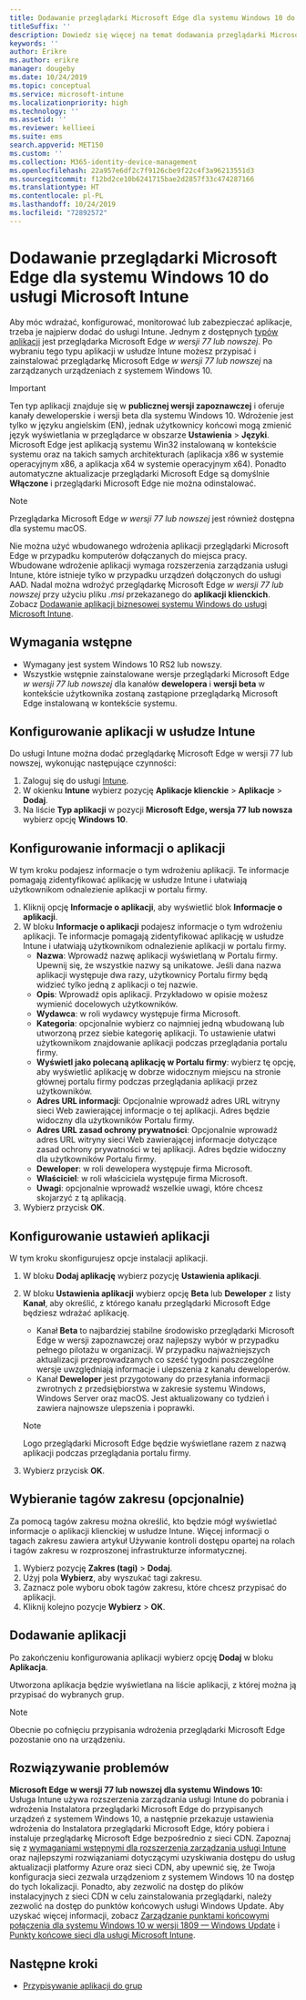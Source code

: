 ```yaml
---
title: Dodawanie przeglądarki Microsoft Edge dla systemu Windows 10 do usługi Microsoft Intune
titleSuffix: ''
description: Dowiedz się więcej na temat dodawania przeglądarki Microsoft Edge dla systemu Windows do usługi Microsoft Intune.
keywords: ''
author: Erikre
ms.author: erikre
manager: dougeby
ms.date: 10/24/2019
ms.topic: conceptual
ms.service: microsoft-intune
ms.localizationpriority: high
ms.technology: ''
ms.assetid: ''
ms.reviewer: kellieei
ms.suite: ems
search.appverid: MET150
ms.custom: ''
ms.collection: M365-identity-device-management
ms.openlocfilehash: 22a957e6df2c7f9126cbe9f22c4f3a96213551d3
ms.sourcegitcommit: f12bd2ce10b6241715bae2d2857f33c474287166
ms.translationtype: HT
ms.contentlocale: pl-PL
ms.lasthandoff: 10/24/2019
ms.locfileid: "72892572"
---
```

# <a name="add-microsoft-edge-for-windows-10-to-microsoft-intune"></a>Dodawanie przeglądarki Microsoft Edge dla systemu Windows 10 do usługi Microsoft Intune

Aby móc wdrażać, konfigurować, monitorować lub zabezpieczać aplikacje, trzeba je najpierw dodać do usługi Intune. Jednym z dostępnych [typów aplikacji](~/apps/apps-add.md#app-types-in-microsoft-intune) jest przeglądarka Microsoft Edge *w wersji 77 lub nowszej*. Po wybraniu tego typu aplikacji w usłudze Intune możesz przypisać i zainstalować przeglądarkę Microsoft Edge *w wersji 77 lub nowszej* na zarządzanych urządzeniach z systemem Windows 10.

> [!IMPORTANT]
> Ten typ aplikacji znajduje się w **publicznej wersji zapoznawczej** i oferuje kanały deweloperskie i wersji beta dla systemu Windows 10. Wdrożenie jest tylko w języku angielskim (EN), jednak użytkownicy końcowi mogą zmienić język wyświetlania w przeglądarce w obszarze **Ustawienia** > **Języki**. Microsoft Edge jest aplikacją systemu Win32 instalowaną w kontekście systemu oraz na takich samych architekturach (aplikacja x86 w systemie operacyjnym x86, a aplikacja x64 w systemie operacyjnym x64). Ponadto automatyczne aktualizacje przeglądarki Microsoft Edge są domyślnie **Włączone** i przeglądarki Microsoft Edge nie można odinstalować.

> [!NOTE]
> Przeglądarka Microsoft Edge *w wersji 77 lub nowszej* jest również dostępna dla systemu macOS.
> 
> Nie można użyć wbudowanego wdrożenia aplikacji przeglądarki Microsoft Edge w przypadku komputerów dołączanych do miejsca pracy. Wbudowane wdrożenie aplikacji wymaga rozszerzenia zarządzania usługi Intune, które istnieje tylko w przypadku urządzeń dołączonych do usługi AAD. Nadal można wdrożyć przeglądarkę Microsoft Edge *w wersji 77 lub nowszej* przy użyciu pliku *.msi* przekazanego do **aplikacji klienckich**. Zobacz [Dodawanie aplikacji biznesowej systemu Windows do usługi Microsoft Intune](~/apps/lob-apps-windows.md).

## <a name="prerequisites"></a>Wymagania wstępne
- Wymagany jest system Windows 10 RS2 lub nowszy.
- Wszystkie wstępnie zainstalowane wersje przeglądarki Microsoft Edge *w wersji 77 lub nowszej* dla kanałów **dewelopera** i **wersji beta** w kontekście użytkownika zostaną zastąpione przeglądarką Microsoft Edge instalowaną w kontekście systemu.

## <a name="configure-the-app-in-intune"></a>Konfigurowanie aplikacji w usłudze Intune
Do usługi Intune można dodać przeglądarkę Microsoft Edge w wersji 77 lub nowszej, wykonując następujące czynności:

1. Zaloguj się do usługi [Intune](https://go.microsoft.com/fwlink/?linkid=2090973).
2. W okienku **Intune** wybierz pozycję **Aplikacje klienckie** > **Aplikacje** > **Dodaj**.
3. Na liście **Typ aplikacji** w pozycji **Microsoft Edge, wersja 77 lub nowsza** wybierz opcję **Windows 10**.

## <a name="configure-app-information"></a>Konfigurowanie informacji o aplikacji
W tym kroku podajesz informacje o tym wdrożeniu aplikacji. Te informacje pomagają zidentyfikować aplikację w usłudze Intune i ułatwiają użytkownikom odnalezienie aplikacji w portalu firmy.

1. Kliknij opcję **Informacje o aplikacji**, aby wyświetlić blok **Informacje o aplikacji**.
2. W bloku **Informacje o aplikacji** podajesz informacje o tym wdrożeniu aplikacji. Te informacje pomagają zidentyfikować aplikację w usłudze Intune i ułatwiają użytkownikom odnalezienie aplikacji w portalu firmy.
    - **Nazwa**: Wprowadź nazwę aplikacji wyświetlaną w Portalu firmy. Upewnij się, że wszystkie nazwy są unikatowe. Jeśli dana nazwa aplikacji występuje dwa razy, użytkownicy Portalu firmy będą widzieć tylko jedną z aplikacji o tej nazwie.
    - **Opis**: Wprowadź opis aplikacji. Przykładowo w opisie możesz wymienić docelowych użytkowników.
    - **Wydawca**: w roli wydawcy występuje firma Microsoft.
    - **Kategoria**: opcjonalnie wybierz co najmniej jedną wbudowaną lub utworzoną przez siebie kategorię aplikacji. To ustawienie ułatwi użytkownikom znajdowanie aplikacji podczas przeglądania portalu firmy.
    - **Wyświetl jako polecaną aplikację w Portalu firmy**: wybierz tę opcję, aby wyświetlić aplikację w dobrze widocznym miejscu na stronie głównej portalu firmy podczas przeglądania aplikacji przez użytkowników.
    - **Adres URL informacji**: Opcjonalnie wprowadź adres URL witryny sieci Web zawierającej informacje o tej aplikacji. Adres będzie widoczny dla użytkowników Portalu firmy.
    - **Adres URL zasad ochrony prywatności**: Opcjonalnie wprowadź adres URL witryny sieci Web zawierającej informacje dotyczące zasad ochrony prywatności w tej aplikacji. Adres będzie widoczny dla użytkowników Portalu firmy.
    - **Deweloper**: w roli dewelopera występuje firma Microsoft.
    - **Właściciel**: w roli właściciela występuje firma Microsoft.
    - **Uwagi**: opcjonalnie wprowadź wszelkie uwagi, które chcesz skojarzyć z tą aplikacją.
3. Wybierz przycisk **OK**.

## <a name="configure-app-settings"></a>Konfigurowanie ustawień aplikacji
W tym kroku skonfigurujesz opcje instalacji aplikacji.

1. W bloku **Dodaj aplikację** wybierz pozycję **Ustawienia aplikacji**.
2. W bloku **Ustawienia aplikacji** wybierz opcję **Beta** lub **Deweloper** z listy **Kanał**, aby określić, z którego kanału przeglądarki Microsoft Edge będziesz wdrażać aplikację.
    - Kanał **Beta** to najbardziej stabilne środowisko przeglądarki Microsoft Edge w wersji zapoznawczej oraz najlepszy wybór w przypadku pełnego pilotażu w organizacji. W przypadku najważniejszych aktualizacji przeprowadzanych co sześć tygodni poszczególne wersje uwzględniają informacje i ulepszenia z kanału deweloperów.
    - Kanał **Deweloper** jest przygotowany do przesyłania informacji zwrotnych z przedsiębiorstwa w zakresie systemu Windows, Windows Server oraz macOS. Jest aktualizowany co tydzień i zawiera najnowsze ulepszenia i poprawki.

    > [!NOTE]
    > Logo przeglądarki Microsoft Edge będzie wyświetlane razem z nazwą aplikacji podczas przeglądania portalu firmy.

3.  Wybierz przycisk **OK**.

## <a name="select-scope-tags-optional"></a>Wybieranie tagów zakresu (opcjonalnie)
Za pomocą tagów zakresu można określić, kto będzie mógł wyświetlać informacje o aplikacji klienckiej w usłudze Intune. Więcej informacji o tagach zakresu zawiera artykuł Używanie kontroli dostępu opartej na rolach i tagów zakresu w rozproszonej infrastrukturze informatycznej.
1.  Wybierz pozycję **Zakres (tagi)**  > **Dodaj**.
2.  Użyj pola **Wybierz**, aby wyszukać tagi zakresu.
3.  Zaznacz pole wyboru obok tagów zakresu, które chcesz przypisać do aplikacji.
4.  Kliknij kolejno pozycje **Wybierz** > **OK**.

## <a name="add-the-app"></a>Dodawanie aplikacji
Po zakończeniu konfigurowania aplikacji wybierz opcję **Dodaj** w bloku **Aplikacja**. 

Utworzona aplikacja będzie wyświetlana na liście aplikacji, z której można ją przypisać do wybranych grup. 

> [!NOTE]
> Obecnie po cofnięciu przypisania wdrożenia przeglądarki Microsoft Edge pozostanie ono na urządzeniu.

## <a name="troubleshooting"></a>Rozwiązywanie problemów
**Microsoft Edge w wersji 77 lub nowszej dla systemu Windows 10:**<br>
Usługa Intune używa rozszerzenia zarządzania usługi Intune do pobrania i wdrożenia Instalatora przeglądarki Microsoft Edge do przypisanych urządzeń z systemem Windows 10, a następnie przekazuje ustawienia wdrożenia do Instalatora przeglądarki Microsoft Edge, który pobiera i instaluje przeglądarkę Microsoft Edge bezpośrednio z sieci CDN. Zapoznaj się z [wymaganiami wstępnymi dla rozszerzenia zarządzania usługi Intune](~/apps/intune-management-extension.md#prerequisites) oraz najlepszymi rozwiązaniami dotyczącymi uzyskiwania dostępu do usług aktualizacji platformy Azure oraz sieci CDN, aby upewnić się, że Twoja konfiguracja sieci zezwala urządzeniom z systemem Windows 10 na dostęp do tych lokalizacji. Ponadto, aby zezwolić na dostęp do plików instalacyjnych z sieci CDN w celu zainstalowania przeglądarki, należy zezwolić na dostęp do punktów końcowych usługi Windows Update. Aby uzyskać więcej informacji, zobacz [Zarządzanie punktami końcowymi połączenia dla systemu Windows 10 w wersji 1809 — Windows Update](https://docs.microsoft.com/windows/privacy/manage-windows-1809-endpoints#windows-update) i [Punkty końcowe sieci dla usługi Microsoft Intune](~/fundamentals/intune-endpoints.md).

## <a name="next-steps"></a>Następne kroki
- [Przypisywanie aplikacji do grup](~/apps/apps-deploy.md)
